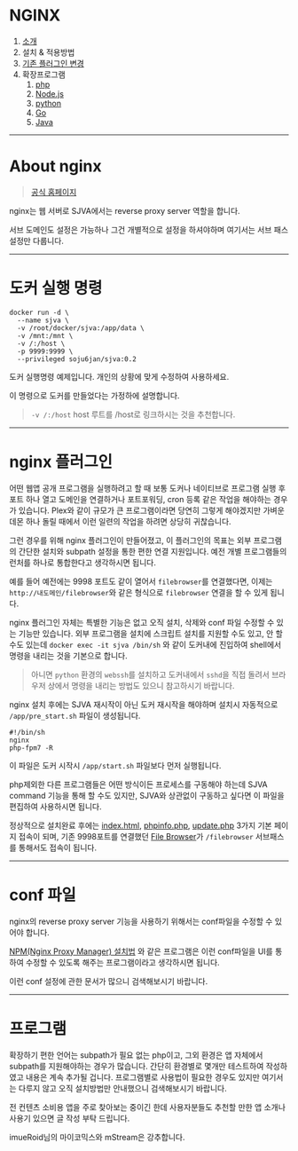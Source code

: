 # NGINX
1. [소개](/www/update.php?filename=home)
2. 설치 & 적용방법
3. [기존 플러그인 변경](/www/update.php?filename=basic)
4. 확장프로그램
   1. [php](/www/update.php?filename=php)
   2. [Node.js](/www/update.php?filename=node)
   3. [python](/www/update.php?filename=python)
   4. [Go](/www/update.php?filename=go)
   5. [Java](/www/update.php?filename=java)
-----

# About nginx ##

> [공식 홈페이지](https://www.nginx.com/)
 
nginx는 웹 서버로 SJVA에서는 reverse proxy server 역할을 합니다.

서브 도메인도 설정은 가능하나 그건 개별적으로 설정을 하셔야하며 여기서는 서브 패스 설정만 다룹니다.


----
# 도커 실행 명령
```
docker run -d \
  --name sjva \
  -v /root/docker/sjva:/app/data \
  -v /mnt:/mnt \
  -v /:/host \
  -p 9999:9999 \
  --privileged soju6jan/sjva:0.2
```
도커 실행명령 예제입니다. 개인의 상황에 맞게 수정하여 사용하세요.

이 명령으로 도커를 만들었다는 가정하에 설명합니다.

> ```-v /:/host``` host 루트를 /host로 링크하시는 것을 추천합니다.


----
# nginx 플러그인 ##

어떤 웹앱 공개 프로그램을 실행하려고 할 때 보통 도커나 네이티브로 프로그램 실행 후 포트 하나 열고 도메인을 연결하거나 포트포워딩, cron 등록 같은 작업을 해야하는 경우가 있습니다. Plex와 같이 규모가 큰 프로그램이라면 당연히 그렇게 해야겠지만 가벼운 데몬 하나 돌릴 때에서 이런 일련의 작업을 하려면 상당히 귀찮습니다.

그런 경우를 위해 nginx 플러그인이 만들어졌고, 이 플러그인의 목표는 외부 프로그램의 간단한 설치와 subpath 설정을 통한 편한 연결 지원입니다. 예전 개별 프로그램들의 런처를 하나로 통합한다고 생각하시면 됩니다.

예를 들어 예전에는 9998 포트도 같이 열어서 ```filebrowser```를 연결했다면, 이제는 ```http://내도메인/filebrowser```와 같은 형식으로 ```filebrowser``` 연결을 할 수 있게 됩니다.

nginx 플러그인 자체는 특별한 기능은 없고 오직 설치, 삭제와 conf 파일 수정할 수 있는 기능만 있습니다. 외부 프로그램을 설치에 스크립트 설치를 지원할 수도 있고, 안 할 수도 있는데 ```docker exec -it sjva /bin/sh``` 와 같이 도커내에 진입하여 shell에서 명령을 내리는 것을 기본으로 합니다.

> 아니면 ```python``` 환경의 ```webssh```를 설치하고 도커내에서 ```sshd```을 직접 돌려서 브라우저 상에서 명령을 내리는 방법도 있으니 참고하시기 바랍니다.

nginx 설치 후에는 SJVA 재시작이 아닌 도커 재시작을 해야하며 설치시 자동적으로 ```/app/pre_start.sh``` 파일이 생성됩니다.

```
#!/bin/sh
nginx
php-fpm7 -R
```

이 파일은 도커 시작시 ```/app/start.sh``` 파일보다 먼저 실행됩니다. 

php제외한 다른 프로그램들은 어떤 방식이든 프로세스를 구동해야 하는데 SJVA command 기능을 통해 할 수도 있지만, SJVA와 상관없이 구동하고 싶다면 이 파일을 편집하여 사용하시면 됩니다. 

정상적으로 설치완료 후에는 [index.html](/www/index.html), [phpinfo.php](/www/phpinfo.php), [update.php](/www/update.php?filename=home) 3가지 기본 페이지 접속이 되며, 기존 9998포트를 연결했던 [File Browser](/filebrowser)가 ```/filebrowser``` 서브패스를 통해서도 접속이 됩니다.


----
# conf 파일 #

nginx의 reverse proxy server 기능을 사용하기 위해서는 conf파일을 수정할 수 있어야 합니다.

[NPM(Nginx Proxy Manager) 설치법](https://sjva.me/bbs/board.php?bo_table=manual&wr_id=176#c_630) 와 같은 프로그램은 이런 conf파일을 UI를 통하여 수정할 수 있도록 해주는 프로그램이라고 생각하시면 됩니다.

이런 conf 설정에 관한 문서가 많으니 검색해보시기 바랍니다. 




----
# 프로그램 #

확장하기 편한 언어는 subpath가 필요 없는 php이고, 그외 환경은 앱 자체에서 subpath를 지원해야하는 경우가 많습니다.
간단히 환경별로 몇개만 테스트하여 작성하였고 내용은 계속 추가될 겁니다. 프로그램별로 사용법이 필요한 경우도 있지만 여기서는 다루지 않고 오직 설치방법만 안내했으니 검색해보시기 바랍니다. 

전 컨텐츠 소비용 앱을 주로 찾아보는 중이긴 한데 사용자분들도 추천할 만한 앱 소개나 사용기 있으면 글 작성 부탁 드립니다.

imueRoid님의 마이코믹스와 mStream은 강추합니다.

